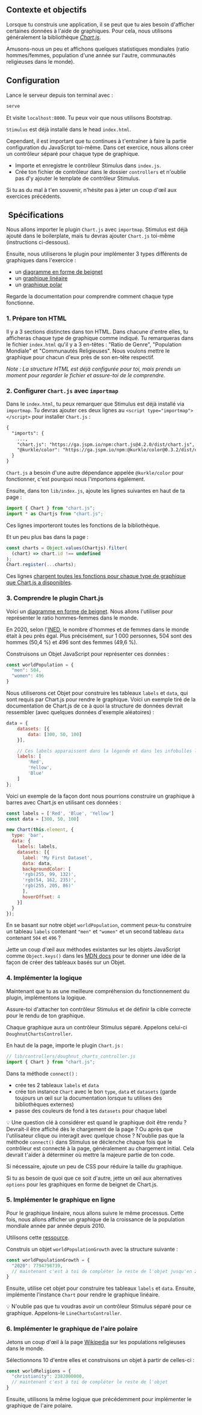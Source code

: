## Contexte et objectifs

Lorsque tu construis une application, il se peut que tu aies besoin d'afficher certaines données à l'aide de graphiques. Pour cela, nous utilisons généralement la bibliothèque [*Chart.js*](https://www.chartjs.org/docs/latest/).

Amusons-nous un peu et affichons quelques statistiques mondiales (ratio hommes/femmes, population d'une année sur l'autre, communautés religieuses dans le monde).

## Configuration

Lance le serveur depuis ton terminal avec :

```bash
serve
```

Et visite `localhost:8000`. Tu peux voir que nous utilisons Bootstrap.

`Stimulus` est déjà installé dans le head `index.html`.

Cependant, il est important que tu continues à t'entraîner à faire la partie configuration du JavaScript toi-même. Dans cet exercice, nous allons créer un contrôleur séparé pour chaque type de graphique.
-  Importe et enregistre le contrôleur Stimulus dans `index.js`.
-  Crée ton fichier de contrôleur dans le dossier `controllers` et n'oublie pas d'y ajouter le template de contrôleur Stimulus.

Si tu as du mal à t'en souvenir, n'hésite pas à jeter un coup d'œil aux exercices précédents.

##  Spécifications

Nous allons importer le plugin `Chart.js` avec `importmap`. Stimulus est déjà ajouté dans le boilerplate, mais tu devras ajouter `Chart.js` toi-même (instructions ci-dessous).

Ensuite, nous utiliserons le plugin pour implémenter 3 types différents de graphiques dans l'exercice :
-  un [diagramme en forme de beignet](https://www.chartjs.org/docs/latest/charts/doughnut.html)
-  un [graphique linéaire](https://www.chartjs.org/docs/latest/charts/line.html)
-  un [graphique polar](https://www.chartjs.org/docs/latest/charts/polar.html)

Regarde la documentation pour comprendre comment chaque type fonctionne.

### 1. Prépare ton HTML

Il y a 3 sections distinctes dans ton HTML. Dans chacune d'entre elles, tu afficheras chaque type de graphique comme indiqué. Tu remarqueras dans le fichier `index.html` qu'il y a 3 en-têtes : "Ratio de Genre", "Population Mondiale" et "Communautés Religieuses". Nous voulons mettre le graphique pour chacun d'eux près de son en-tête respectif.

_Note : La structure HTML est déjà configurée pour toi, mais prends un moment pour regarder le fichier et assure-toi de le comprendre._

### 2. Configurer `Chart.js` avec `importmap`

Dans le `index.html`, tu peux remarquer que Stimulus est déjà installé via `importmap`. Tu devras ajouter ces deux lignes au `<script type="importmap"></script>` pour installer `Chart.js` :

```html
{
  "imports": {
    ...,
    "chart.js": "https://ga.jspm.io/npm:chart.js@4.2.0/dist/chart.js",
    "@kurkle/color": "https://ga.jspm.io/npm:@kurkle/color@0.3.2/dist/color.esm.js"
  }
}
```

`Chart.js` a besoin d'une autre dépendance appelée `@kurkle/color` pour fonctionner, c'est pourquoi nous l'importons également.

Ensuite, dans ton `lib/index.js`, ajoute les lignes suivantes en haut de ta page :

```javascript
import { Chart } from "chart.js";
import * as Chartjs from "chart.js";
```

Ces lignes importeront toutes les fonctions de la bibliothèque.

Et un peu plus bas dans la page :

```javascript
const charts = Object.values(Chartjs).filter(
  (chart) => chart.id !== undefined
);
Chart.register(...charts);
```

Ces lignes [chargent toutes les fonctions pour chaque type de graphique que Chart.js a disponibles](https://www.chartjs.org/docs/latest/getting-started/usage.html).

### 3. Comprendre le plugin Chart.js

Voici un [diagramme en forme de beignet](https://www.chartjs.org/docs/latest/charts/doughnut.html). Nous allons l'utiliser pour représenter le ratio hommes-femmes dans le monde.

En 2020, selon l'[INED](https://www.ined.fr/en/everything_about_population/demographic-facts-sheets/faq/more-men-or-women-in-the-world/), le nombre d'hommes et de femmes dans le monde était à peu près égal. Plus précisément, sur 1 000 personnes, 504 sont des hommes (50,4 %) et 496 sont des femmes (49,6 %).

Construisons un Objet JavaScript pour représenter ces données :

```javascript
const worldPopulation = {
  "men": 504,
  "women": 496
}
```

Nous utiliserons cet Objet pour construire les tableaux `labels` et `data`, qui sont requis par Chart.js pour rendre le graphique. Voici un exemple tiré de la documentation de Chart.js de ce à quoi la structure de données devrait ressembler (avec quelques données d'exemple aléatoires) :

```javascript
data = {
    datasets: [{
        data: [300, 50, 100]
    }],

    // Ces labels apparaissent dans la légende et dans les infobulles lorsque tu survoles différents arcs
    labels: [
        'Red',
        'Yellow',
        'Blue'
    ]
};
```

Voici un exemple de la façon dont nous pourrions construire un graphique à barres avec Chart.js en utilisant ces données :

```javascript
const labels = ['Red', 'Blue', 'Yellow']
const data = [300, 50, 100]

new Chart(this.element, {
  type: 'bar',
  data: {
    labels: labels,
    datasets: [{
      label: 'My First Dataset',
      data: data,
      backgroundColor: [
      'rgb(255, 99, 132)',
      'rgb(54, 162, 235)',
      'rgb(255, 205, 86)'
      ],
      hoverOffset: 4
    }]
  }
});
```

En se basant sur notre objet `worldPopulation`, comment peux-tu construire un tableau `labels` contenant `"men"` et `"women"` et un second tableau `data` contenant `504` et `496` ?

Jette un coup d'œil aux méthodes existantes sur les objets JavaScript comme `Object.keys()` dans les [MDN docs](https://developer.mozilla.org/en-US/docs/Web/JavaScript/Reference/Global_Objects/Object/keys) pour te donner une idée de la façon de créer des tableaux basés sur un Objet.

### 4. Implémenter la logique

Maintenant que tu as une meilleure compréhension du fonctionnement du plugin, implémentons la logique.

Assure-toi d'attacher ton contrôleur Stimulus et de définir la cible correcte pour le rendu de ton graphique.

Chaque graphique aura un contrôleur Stimulus séparé. Appelons celui-ci `DoughnutChartsController`.

En haut de la page, importe le plugin `Chart.js` :

```javascript
// lib/controllers/doughnut_charts_controller.js
import { Chart } from "chart.js";
```

Dans ta méthode `connect()` :
-  crée tes 2 tableaux `labels` et `data`
-  crée ton instance `Chart` avec le bon `type`, `data` et `datasets` (garde toujours un œil sur la documentation lorsque tu utilises des bibliothèques externes)
-  passe des couleurs de fond à tes `datasets` pour chaque label

💡 Une question clé à considérer est quand le graphique doit être rendu ? Devrait-il être affiché dès le chargement de la page ? Ou après que l'utilisateur clique ou interagit avec quelque chose ? N'oublie pas que la méthode `connect()` dans Stimulus se déclenche chaque fois que le contrôleur est connecté à la page, généralement au chargement initial. Cela devrait t'aider à déterminer où mettre la majeure partie de ton code.

Si nécessaire, ajoute un peu de CSS pour réduire la taille du graphique.

Si tu as besoin de quoi que ce soit d'autre, jette un œil aux alternatives `options` pour les graphiques en forme de beignet de Chart.js.

### 5. Implémenter le graphique en ligne

Pour le graphique linéaire, nous allons suivre le même processus. Cette fois, nous allons afficher un graphique de la croissance de la population mondiale année par année depuis 2010.

Utilisons cette [ressource](https://www.worldometers.info/world-population/world-population-by-year/).

Construis un objet `worldPopulationGrowth` avec la structure suivante :

```javascript
const worldPopulationGrowth = {
  "2020": 7794798739,
  // maintenant c'est à toi de compléter le reste de l'objet jusqu'en 2010
}
```

Ensuite, utilise cet objet pour construire tes tableaux `labels` et `data`. Ensuite, implémente l'instance `Chart` pour rendre le graphique linéaire.

💡 N'oublie pas que tu voudras avoir un contrôleur Stimulus séparé pour ce graphique. Appelons-le `LineChartsController`.

### 6. Implémenter le graphique de l'aire polaire

Jetons un coup d'œil à la page [Wikipedia](https://en.wikipedia.org/wiki/List_of_religious_populations) sur les populations religieuses dans le monde.

Sélectionnons 10 d'entre elles et construisons un objet à partir de celles-ci :

```javascript
const worldReligions = {
  "christianity": 2382000000,
  // maintenant c'est à toi de compléter le reste de l'objet
}
```

Ensuite, utilisons la même logique que précédemment pour implémenter le graphique de l'aire polaire.
